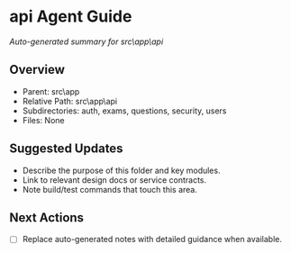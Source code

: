 ﻿# api Agent Guide
*Auto-generated summary for src\app\api*

## Overview
- Parent: src\app
- Relative Path: src\app\api
- Subdirectories: auth, exams, questions, security, users
- Files: None

## Suggested Updates
- Describe the purpose of this folder and key modules.
- Link to relevant design docs or service contracts.
- Note build/test commands that touch this area.

## Next Actions
- [ ] Replace auto-generated notes with detailed guidance when available.
